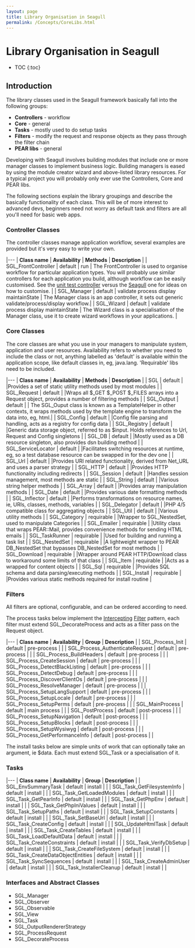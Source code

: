 ```yaml
---
layout: page
title: Library Organisation in Seagull
permalink: /Concepts/CoreLibs.html
---
```


<!-- Name: Concepts/CoreLibs -->
<!-- Version: 4 -->
<!-- Last-Modified: 2006/04/02 02:28:19 -->
<!-- Author: demian -->
<!-- Status: Updated -->

# Library Organisation in Seagull
* TOC
{:toc}

## Introduction

The library classes used in the Seagull framework basically fall into the following groups:
  * **Controllers** - workflow
  * **Core** - general
  * **Tasks** - mostly used to do setup tasks
  * **Filters** - modify the request and response objects as they pass through the filter chain
  * **PEAR libs** - general

Developing with Seagull involves building modules that include one or more manager classes to implement business logic.  Building managers is eased by using the module creator wizard and above-listed library resources.  For a typical project you will probably only ever use the Controllers, Core and PEAR libs.

The following sections explain the library groupings and describe the basically functionality of each class.  This will be of more interest to advanced devs, beginners need not worry as default task and filters are all you'll need for basic web apps.

### Controller Classes
The controller classes manage application workflow, several examples are provided but it's very easy to write your own.

|---
| **Class name** | **Availability** | **Methods** | **Description** |
| SGL\_FrontController | default |  run | The FrontController is used to organise workflow for particular application types.  You will probably use similar controllers for each application you build, although workflow can be easily customised.  See the [unit test controller][1] versus the [Seagull][2] one for ideas on how to customise. |
| SGL\_Manager | default |  validate  process  display  maintainState | The Manager class is an app controller, it sets out generic validate/process/display workflow.|
| SGL\_Wizard | default |  validate  process  display  maintainState | The Wizard class is a specialisation of the Manager class, use it to create wizard workflows in your applications. |


### Core Classes
The core classes are what you use in your managers to manipulate system, application and user resources.  Availability refers to whether you need to include the class or not, anything labelled as 'default' is available within the application scope, like default classes in, eg, java.lang.  'Requirable' libs need to be included.

|---
| **Class name** | **Availability** | **Methods** | **Description** |
| SGL | default | |Provides a set of static utility methods used by most modules |
| SGL\_Request | default | |Wraps all $\_GET $\_POST $\_FILES arrays into a Request object, provides a number of filtering methods |
| SGL\_Output | default | | The SGL\_Ouput class is known as a TemplateHelper in other contexts, it wraps methods used by the template engine to transform the data into, eg, html.|
| SGL\_Config | default | |Config file parsing and handling, acts as a registry for config data |
| SGL\_Registry | default | |Generic data storage object, referred to as $input.  Holds references to Url, Request and Config singletons |
| SGL\_DB | default | |Mostly used as a DB resource singleton, also provides dsn building method |
| SGL\_ServiceLocator | default | |Facilitates switching resources at runtime, eg, so a test database resource can be swapped in for the dev one |
| SGL\_Url | default | |Provides URI related functionality, derived from Net\_URL and uses a  parser strategy |
| SGL\_HTTP | default | |Provides HTTP functionality including redirects |
| SGL\_Session | default | |Handles session management, most methods are static |
| SGL\_String | default | |Various string helper methods |
| SGL\_Array | default | |Provides array manipulation methods |
| SGL\_Date | default | |Provides various date formatting methods |
| SGL\_Inflector | default | |Performs transformations on resource names, ie, URIs, classes, methods, variables |
| SGL\_Delegator | default | |PHP 4/5 compatible class for aggregating objects |
| SGL\_Util | default | |Various utility methods |
| SGL\_Category | requirable | |Wrapper to SGL\_NestedSet, used to manipulate Categories |
| SGL\_Emailer | requirable | |Utility class that wraps PEAR::Mail, provides convenience methods for sending HTML emails  |
| SGL\_TaskRunner | requirable | |Used for building and running a task list |
| SGL\_NestedSet | requirable | |A lightweight wrapper to PEAR DB\_NestedSet that bypasses DB\_NestedSet for most methods |
| SGL\_Download | requirable | |Wrapper around PEAR HTTP/Download class to workaround some limits of that class |
| SGL\_Item | requirable | |Acts as a wrapped for content objects |
| SGL\_Sql | requirable | |Provides SQL schema and data parsing/executing methods |
| SGL\_Install | requirable | |Provides various static methods required for install routine |

### Filters
All filters are optional, configurable, and can be ordered according to need.

The process tasks below implement the [Intercepting][3] [Filter][4] pattern, each filter must extend SGL\_DecorateProcess and acts as a filter pass on the Request object.

|---
| **Class name** | **Availability** | **Group** | **Description** |
| SGL\_Process\_Init | default | pre-process | |
| SGL\_Process\_AuthenticateRequest | default | pre-process | |
| SGL\_Process\_BuildHeaders | default | pre-process | |
| SGL\_Process\_CreateSession | default | pre-process | |
| SGL\_Process\_DetectBlackListing | default | pre-process | |
| SGL\_Process\_DetectDebug | default | pre-process | |
| SGL\_Process\_DiscoverClientOs | default | pre-process | |
| SGL\_Process\_ResolveManager | default | pre-process | |
| SGL\_Process\_SetupLangSupport | default | pre-process | |
| SGL\_Process\_SetupLocale | default | pre-process | |
| SGL\_Process\_SetupPerms | default | pre-process | |
| SGL\_MainProcess | default | main process | |
| SGL\_PostProcess | default | post-process | |
| SGL\_Process\_SetupNavigation | default | post-process | |
| SGL\_Process\_SetupBlocks | default | post-process | |
| SGL\_Process\_SetupWysiwyg | default | post-process | |
| SGL\_Process\_GetPerformanceInfo | default | post-process | |


The install tasks below are simple units of work that can optionally take an argument, ie $data.  Each must extend SGL\_Task or a specialisation of it.

### Tasks

|---
| **Class name** | **Availability** | **Group** | **Description** |
| SGL\_EnvSummaryTask | default | install | |
| SGL\_Task\_GetFilesystemInfo | default | install | |
| SGL\_Task\_GetLoadedModules | default | install | |
| SGL\_Task\_GetPearInfo | default | install | |
| SGL\_Task\_GetPhpEnv | default | install | |
| SGL\_Task\_GetPhpIniValues | default | install | |
| SGL\_Task\_SetupPaths | default | install | |
| SGL\_Task\_SetupConstants | default | install | |
| SGL\_Task\_SetBaseUrl | default | install | |
| SGL\_Task\_CreateConfig | default | install | |
| SGL\_UpdateHtmlTask | default | install | |
| SGL\_Task\_CreateTables | default | install | |
| SGL\_Task\_LoadDefaultData | default | install | |
| SGL\_Task\_CreateConstraints | default | install | |
| SGL\_Task\_VerifyDbSetup | default | install | |
| SGL\_Task\_CreateFileSystem | default | install | |
| SGL\_Task\_CreateDataObjectEntities | default | install | |
| SGL\_Task\_SyncSequences | default | install | |
| SGL\_Task\_CreateAdminUser | default | install | |
| SGL\_Task\_InstallerCleanup | default | install | |

### Interfaces and Abstract Classes
  * SGL\_Manager
  * SGL\_Observer
  * SGL\_Observable
  * SGL\_View
  * SGL\_Task
  * SGL\_OutputRendererStrategy
  * SGL\_ProcessRequest
  * SGL\_DecorateProcess

[1]:	gitlilnk:/trunk/etc/sglBridge.php
[2]:	gitlink:/trunk/lib/SGL/FrontController.php
[3]:	http://msdn.microsoft.com/library/default.asp?url=/library/en-us/dnpatterns/html/DesInterceptingFilter.asp
[4]:	http://java.sun.com/blueprints/corej2eepatterns/Patterns/InterceptingFilter.html